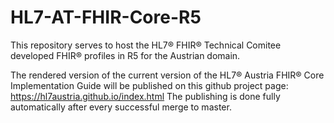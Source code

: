 # HL7-AT-FHIR-Core-R5 

This repository serves to host the HL7® FHIR® Technical Comitee developed FHIR® profiles in R5 for the Austrian domain.

The rendered version of the current version of the HL7® Austria FHIR® Core Implementation Guide will be published on this github project page: https://hl7austria.github.io/index.html
The publishing is done fully automatically after every successful merge to master. 
